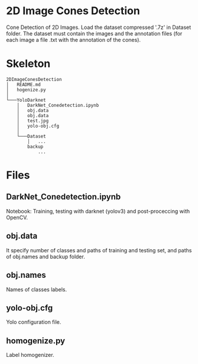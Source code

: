 # 2D Image Cones Detection

Cone Detection of 2D Images. Load the dataset compressed '.7z' in Dataset folder.
The dataset must contain the images and the annotation files (for each image a file .txt with the annotation of the cones).

# Skeleton

```
2DImageConesDetection
│	README.md
│	hogenize.py
│
└───YoloDarknet
	│   DarkNet_Conedetection.ipynb
	│   obj.data
	│	obj.data
	│	test.jpg
	│	yolo-obj.cfg
	│
	└───Dataset
		│   ...
		backup
			...
```

# Files



## DarkNet_Conedetection.ipynb

Notebook: Training, testing with darknet (yolov3) and post-proceccing with OpenCV.

## obj.data

It specify number of classes and paths of training and testing set, and paths of obj.names and backup folder. 

## obj.names

Names of classes labels.

## yolo-obj.cfg

Yolo configuration file.

## homogenize.py

Label homogenizer.
